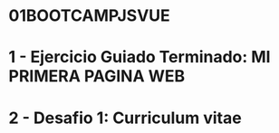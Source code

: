# 01BOOTCAMPJSVUE

# 1 - Ejercicio Guiado Terminado: MI PRIMERA PAGINA WEB 
# 2 - Desafio 1: Curriculum vitae
